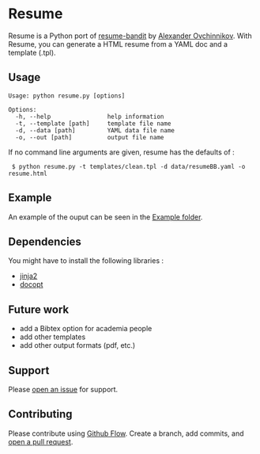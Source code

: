 # Resume

Resume is a Python port of [resume-bandit](https://github.com/Alexander-0x80/resume-bandit) by [Alexander Ovchinnikov](https://github.com/Alexander-0x80). With Resume, you can generate a HTML resume from a YAML doc and a template (.tpl).

## Usage

    Usage: python resume.py [options]

    Options:
      -h, --help                help information
      -t, --template [path]     template file name
      -d, --data [path]         YAML data file name
      -o, --out [path]          output file name
      
If no command line arguments are given, resume has the defaults of : 

     $ python resume.py -t templates/clean.tpl -d data/resumeBB.yaml -o resume.html

## Example

An example of the ouput can be seen in the [Example folder](https://github.com/pioden/resume/tree/master/example).

## Dependencies

You might have to install the following libraries :

* [jinja2](http://jinja.pocoo.org/)
* [docopt](http://docopt.org/) 

## Future work

* add a Bibtex option for academia people
* add other templates
* add other output formats (pdf, etc.)

## Support

Please [open an issue](https://github.com/pioden/resume/issues/new) for support.

## Contributing

Please contribute using [Github Flow](https://guides.github.com/introduction/flow/). Create a branch, add commits, and [open a pull request](https://github.com/pioden/resume/compare/).
